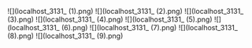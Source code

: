 ![](localhost_3131_ (1).png)
![](localhost_3131_ (2).png)
![](localhost_3131_ (3).png)
![](localhost_3131_ (4).png)
![](localhost_3131_ (5).png)
![](localhost_3131_ (6).png)
![](localhost_3131_ (7).png)
![](localhost_3131_ (8).png)
![](localhost_3131_ (9).png)
